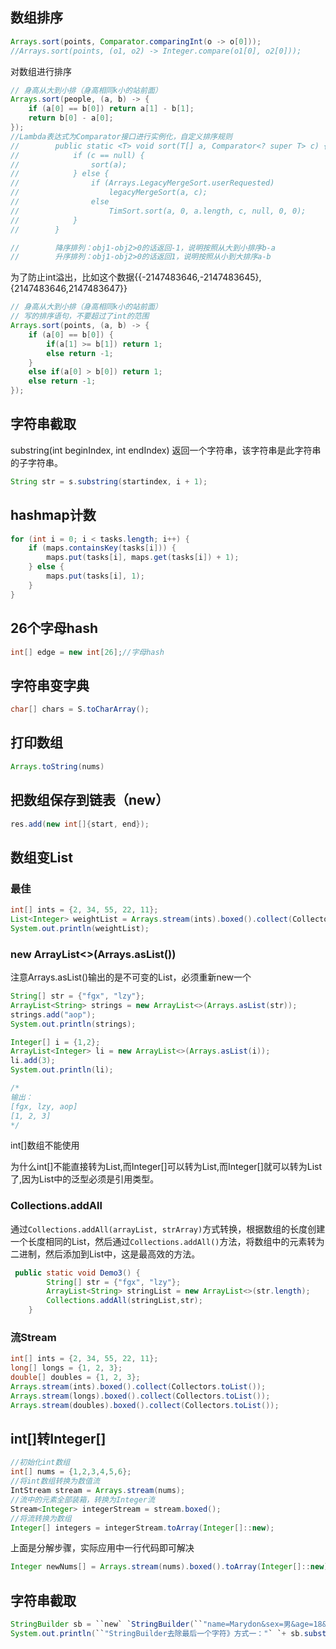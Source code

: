 ## 数组排序

```java
Arrays.sort(points, Comparator.comparingInt(o -> o[0]));
//Arrays.sort(points, (o1, o2) -> Integer.compare(o1[0], o2[0]));
```

对数组进行排序

```java
// 身高从大到小排（身高相同k小的站前面）
Arrays.sort(people, (a, b) -> {
    if (a[0] == b[0]) return a[1] - b[1];
    return b[0] - a[0];
});
//Lambda表达式为Comparator接口进行实例化，自定义排序规则
//        public static <T> void sort(T[] a, Comparator<? super T> c) {
//            if (c == null) {
//                sort(a);
//            } else {
//                if (Arrays.LegacyMergeSort.userRequested)
//                    legacyMergeSort(a, c);
//                else
//                    TimSort.sort(a, 0, a.length, c, null, 0, 0);
//            }
//        }

//        降序排列：obj1-obj2>0的话返回-1，说明按照从大到小排序b-a
//        升序排列：obj1-obj2>0的话返回1，说明按照从小到大排序a-b
```

为了防止int溢出，比如这个数据{{-2147483646,-2147483645},{2147483646,2147483647}}

```java
// 身高从大到小排（身高相同k小的站前面）
// 写的排序语句，不要超过了int的范围
Arrays.sort(points, (a, b) -> {
    if (a[0] == b[0]) {
        if(a[1] >= b[1]) return 1;
        else return -1;
    }
    else if(a[0] > b[0]) return 1;
    else return -1;
});
```



## 字符串截取

 substring(int beginIndex, int endIndex) 返回一个字符串，该字符串是此字符串的子字符串。  

```java
String str = s.substring(startindex, i + 1);
```



## hashmap计数

```java
for (int i = 0; i < tasks.length; i++) {
    if (maps.containsKey(tasks[i])) {
        maps.put(tasks[i], maps.get(tasks[i]) + 1);
    } else {
        maps.put(tasks[i], 1);
    }
}
```

## 26个字母hash

```java
int[] edge = new int[26];//字母hash
```

## 字符串变字典

```java
char[] chars = S.toCharArray();
```

## 打印数组

```java
Arrays.toString(nums)
```

## 把数组保存到链表（new）

```java
res.add(new int[]{start, end});
```

## 数组变List

### 最佳

```java
int[] ints = {2, 34, 55, 22, 11};
List<Integer> weightList = Arrays.stream(ints).boxed().collect(Collectors.toList());
System.out.println(weightList);
```



### new ArrayList<>(Arrays.asList())

注意Arrays.asList()输出的是不可变的List，必须重新new一个

```java
String[] str = {"fgx", "lzy"};
ArrayList<String> strings = new ArrayList<>(Arrays.asList(str));
strings.add("aop");
System.out.println(strings);

Integer[] i = {1,2};
ArrayList<Integer> li = new ArrayList<>(Arrays.asList(i));
li.add(3);
System.out.println(li);

/*
输出：
[fgx, lzy, aop]
[1, 2, 3]
*/
```

int[]数组不能使用

为什么int[]不能直接转为List,而Integer[]可以转为List,而Integer[]就可以转为List了,因为List中的泛型必须是引用类型。



### Collections.addAll

 通过`Collections.addAll(arrayList, strArray)`方式转换，根据数组的长度创建一个长度相同的List，然后通过`Collections.addAll()`方法，将数组中的元素转为二进制，然后添加到List中，这是最高效的方法。

```java
 public static void Demo3() {
        String[] str = {"fgx", "lzy"};
        ArrayList<String> stringList = new ArrayList<>(str.length);
        Collections.addAll(stringList,str);
    }

```



### 流Stream

```java
int[] ints = {2, 34, 55, 22, 11};
long[] longs = {1, 2, 3};
double[] doubles = {1, 2, 3};
Arrays.stream(ints).boxed().collect(Collectors.toList());
Arrays.stream(longs).boxed().collect(Collectors.toList());
Arrays.stream(doubles).boxed().collect(Collectors.toList());

```





## int[]转Integer[]

```java
//初始化int数组
int[] nums = {1,2,3,4,5,6};
//将int数组转换为数值流
IntStream stream = Arrays.stream(nums);
//流中的元素全部装箱，转换为Integer流 
Stream<Integer> integerStream = stream.boxed();
//将流转换为数组
Integer[] integers = integerStream.toArray(Integer[]::new);
```

上面是分解步骤，实际应用中一行代码即可解决

```java
Integer newNums[] = Arrays.stream(nums).boxed().toArray(Integer[]::new);
```

## 字符串截取

```java
StringBuilder sb = ``new` `StringBuilder(``"name=Marydon&sex=男&age=18&"``);
System.out.println(``"StringBuilder去除最后一个字符》方式一："` `+ sb.substring(0,sb.length() - 1));
```
